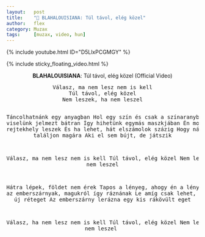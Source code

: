 ```yaml
---
layout:   post
title:    "🎵 BLAHALOUISIANA: Túl távol, elég közel"
author:   flex
category: Muzax
tags:     [muzax, video, hun]
---
```


{% include youtube.html ID="D5LlxPCGMGY" %}

<!-- break -->

{% include sticky_floating_video.html %}

<div id="lyrics"><div class="lyricsheader"><p><center><b>BLAHALOUISIANA</b>: Túl távol, elég közel (Official Video)</center></p></div>

<center><pre>
Válasz, ma nem lesz nem is kell
Túl távol, elég közel
Nem leszek, ha nem leszel

Táncolhatnánk egy anyagban
Hol egy szín és csak a színaranyban
De viselünk jelmezt bátran
Így hihetünk egymás maszkjában
Én most rejtekhely leszek
És ha lehet, hát elszámolok százig
Hogy nálam is találjon magára
Aki el sem bújt, de játszik

Válasz, ma nem lesz nem is kell
Túl távol, elég közel
Nem leszek, ha nem leszel

Hátra lépek, földet nem érek
Tapos a lényeg, ahogy én a lényeget
Nézd az emberszárnyak, magukról így ráznának
Le amíg csak lehet, mindig egy új réteget
Az emberszárny lerázna egy kis rákövült eget

Válasz, ha nem lesz nem is kell
Túl távol, elég közel
Nem leszek, ha nem leszel
</pre></center></div>